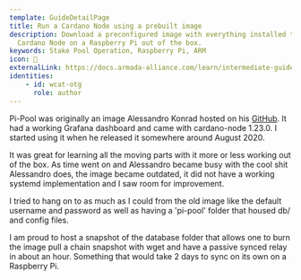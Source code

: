 ```yaml
---
template: GuideDetailPage
title: Run a Cardano Node using a prebuilt image
description: Download a preconfigured image with everything installed to run a
  Cardano Node on a Raspberry Pi out of the box.
keywords: Stake Pool Operation, Raspberry Pi, ARM
icon: 🍓
externalLink: https://docs.armada-alliance.com/learn/intermediate-guide/pi-pool-tutorial
identities:
    - id: wcat-otg
      role: author
---
```

Pi-Pool was originally an image Alessandro Konrad hosted on his [GitHub](https://github.com/alessandrokonrad/Pi-Pool). It had a working Grafana dashboard and came with cardano-node 1.23.0. I started using it when he released it somewhere around August 2020.

It was great for learning all the moving parts with it more or less working out of the box. As time went on and Alessandro became busy with the cool shit Alessandro does, the image became outdated, it did not have a working systemd implementation and I saw room for improvement.

I tried to hang on to as much as I could from the old image like the default username and password as well as having a 'pi-pool' folder that housed db/ and config files.

I am proud to host a snapshot of the database folder that allows one to burn the image pull a chain snapshot with wget and have a passive synced relay in about an hour. Something that would take 2 days to sync on its own on a Raspberry Pi.
